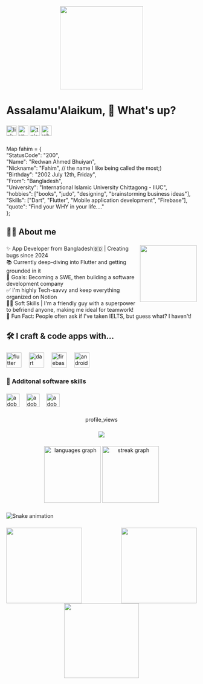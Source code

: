 <div align="center">
  <img height="220" src="https://64.media.tumblr.com/cca4f06484b447c0687f0325af5b38c9/428a8db1dc8ae92f-87/s1280x1920/7c751558b1d93e15c2d885cff2162ddb95059b8d.gifv"  />
</div>

###

<h1 align="left">Assalamu'Alaikum, 👋 What's up?</h1>

###

<div align="left">
  <img src="https://img.shields.io/static/v1?message=LinkedIn&logo=linkedin&label=&color=0077B5&logoColor=white&labelColor=&style=for-the-badge" height="27" alt="linkedin logo"  />
  <img src="https://img.shields.io/static/v1?message=Youtube&logo=youtube&label=&color=FF0000&logoColor=white&labelColor=&style=for-the-badge" height="27" alt="youtube logo"  />
  <img src="https://img.shields.io/static/v1?message=Telegram&logo=telegram&label=&color=2CA5E0&logoColor=white&labelColor=&style=for-the-badge" height="27" alt="telegram logo"  />
  <img src="https://img.shields.io/static/v1?message=Whatsapp&logo=whatsapp&label=&color=25D366&logoColor=white&labelColor=&style=for-the-badge" height="27" alt="whatsapp logo"  />
</div>

###

<p align="left">Map<String, dynamic> fahim = {<br>"StatusCode": "200",<br>"Name": "Redwan Ahmed Bhuiyan",<br>"Nickname": "Fahim", // the name I like being called the most;)<br>"Birthday": "2002 July 12th, Friday",<br>"From": "Bangladesh",<br>"University": "International Islamic University Chittagong - IIUC",<br>"hobbies": ["books", "judo", "designing", "brainstorming business ideas"],<br>"Skills": ["Dart", "Flutter", "Mobile application development", “Firebase”],<br>"quote": "Find your WHY in your life...."<br>};</p>

###

<h2 align="left">👨‍💻 About me</h2>

###

<img align="right" height="150" src="https://th.bing.com/th/id/R.44a894500e2218466afd6769a37abe42?rik=xWJwmeb5%2b1j00g&pid=ImgRaw&r=0"  />

###

<p align="left">✨ App Developer from Bangladesh🇧🇩 | Creating bugs since 2024<br>📚 Currently deep-diving into Flutter and getting grounded in it<br>🎯 Goals: Becoming a SWE, then building a software development company<br>✅ I'm highly Tech-savvy and keep everything organized on Notion<br>🙋‍♂️ Soft Skills | I'm a friendly guy with a superpower to befriend anyone, making me ideal for teamwork!<br>🌟 Fun Fact: People often ask if I've taken IELTS, but guess what? I haven't!</p>

###

<h2 align="left">🛠️  I craft & code apps with...</h2>

###

<div align="left">
  <img src="https://img.shields.io/badge/Flutter-02569B?logo=flutter&logoColor=white&style=for-the-badge" height="40" alt="flutter logo"  />
  <img width="12" />
  <img src="https://img.shields.io/badge/Dart-0175C2?logo=dart&logoColor=white&style=for-the-badge" height="40" alt="dart logo"  />
  <img width="12" />
  <img src="https://img.shields.io/badge/Firebase-FFCA28?logo=firebase&logoColor=black&style=for-the-badge" height="40" alt="firebase logo"  />
  <img width="12" />
  <img src="https://img.shields.io/badge/Android Studio-3DDC84?logo=androidstudio&logoColor=black&style=for-the-badge" height="40" alt="androidstudio logo"  />
</div>

###

<h3 align="left">🦾 Additonal software skills</h3>

###

<div align="left">
  <img src="https://skillicons.dev/icons?i=ai" height="35" alt="adobeillustrator logo"  />
  <img width="10" />
  <img src="https://skillicons.dev/icons?i=ps" height="35" alt="adobephotoshop logo"  />
  <img width="10" />
  <img src="https://skillicons.dev/icons?i=pr" height="35" alt="adobepremierepro logo"  />
</div>

###

<p align="center">profile_views</p>

###

<div align="center">
  <img src="https://profile-counter.glitch.me/redredcode/count.svg?"  />
</div>

###

<div align="center">
  <img src="https://github-readme-stats.vercel.app/api/top-langs?username=redredcode&locale=en&hide_title=false&layout=compact&card_width=320&langs_count=5&theme=dracula&hide_border=false&order=2" height="150" alt="languages graph"  />
  <img src="https://streak-stats.demolab.com?user=redredcode&locale=en&mode=daily&theme=dracula&hide_border=false&border_radius=5&order=3" height="150" alt="streak graph"  />
</div>

###

<img src="https://raw.githubusercontent.com/redredcode/redredcode/output/snake.svg" alt="Snake animation" />

###

<img align="left" height="200" src="https://images-wixmp-ed30a86b8c4ca887773594c2.wixmp.com/f/12cbe8a4-f55c-4b40-85bb-d8e1405e7b84/dg3u7hq-c1a76bed-89de-4294-9621-bb4ec5928066.gif?token=eyJ0eXAiOiJKV1QiLCJhbGciOiJIUzI1NiJ9.eyJzdWIiOiJ1cm46YXBwOjdlMGQxODg5ODIyNjQzNzNhNWYwZDQxNWVhMGQyNmUwIiwiaXNzIjoidXJuOmFwcDo3ZTBkMTg4OTgyMjY0MzczYTVmMGQ0MTVlYTBkMjZlMCIsIm9iaiI6W1t7InBhdGgiOiJcL2ZcLzEyY2JlOGE0LWY1NWMtNGI0MC04NWJiLWQ4ZTE0MDVlN2I4NFwvZGczdTdocS1jMWE3NmJlZC04OWRlLTQyOTQtOTYyMS1iYjRlYzU5MjgwNjYuZ2lmIn1dXSwiYXVkIjpbInVybjpzZXJ2aWNlOmZpbGUuZG93bmxvYWQiXX0.rYkG0BxIeofIeDrbwyDJge1i8l4MDCGA1ZxtoHva4nU"  />

###

<img align="right" height="200" src="https://cdna.artstation.com/p/assets/images/images/028/102/058/original/pixel-jeff-matrix-s.gif?1593487263"  />

###

<div align="center">
  <img height="198" src="https://i.pinimg.com/originals/f9/57/6f/f9576fca9fc8ef79976a1d6327bbe9ae.gif"  />
</div>

###
